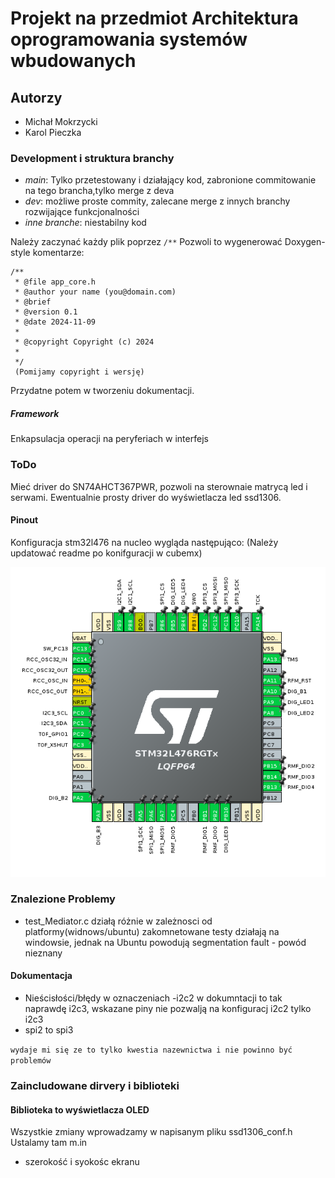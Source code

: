 # Projekt na przedmiot Architektura oprogramowania systemów wbudowanych

## Autorzy 

- Michał Mokrzycki
- Karol Pieczka

### Development i struktura branchy
- *main*: Tylko przetestowany i działający kod, zabronione commitowanie na tego brancha,tylko merge z deva
- *dev*: możliwe proste commity, zalecane merge z innych branchy rozwijające funkcjonalności
- *inne branche*: niestabilny kod 

Należy zaczynać każdy plik poprzez ```/**```
Pozwoli to wygenerować Doxygen-style komentarze:
```
/**
 * @file app_core.h
 * @author your name (you@domain.com)
 * @brief 
 * @version 0.1
 * @date 2024-11-09
 * 
 * @copyright Copyright (c) 2024
 * 
 */ 
 (Pomijamy copyright i wersję)
```
Przydatne potem w tworzeniu dokumentacji.


##### Framework

Enkapsulacja operacji na peryferiach w interfejs
### ToDo

Mieć driver do SN74AHCT367PWR, pozwoli na sterownaie matrycą led i serwami.
Ewentualnie prosty driver do wyświetlacza led ssd1306.

#### Pinout

Konfiguracja stm32l476 na nucleo wygląda następująco:
(Należy updatować readme po konifguracji w cubemx)

![CubeMx](docs/update_pinout.png)





### Znalezione Problemy

- test_Mediator.c działą różnie w zależnosci od platformy(widnows/ubuntu)
zakomnetowane testy działają na windowsie, jednak na Ubuntu  powodują  segmentation fault - powód  nieznany

#### Dokumentacja

- Nieścisłości/błędy w oznaczeniach
-i2c2 w dokumntacji to tak naprawdę i2c3, wskazane piny nie pozwalją na konfiguracj i2c2 tylko i2c3
- spi2 to spi3

`wydaje mi się ze to tylko kwestia nazewnictwa i nie powinno być problemów`


### Zaincludowane dirvery i biblioteki

#### Biblioteka to wyświetlacza OLED
Wszystkie zmiany wprowadzamy w napisanym pliku ssd1306_conf.h
Ustalamy tam m.in
- szerokość  i syokośc  ekranu